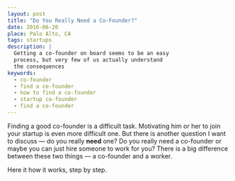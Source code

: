 ```yaml
---
layout: post
title: "Do You Really Need a Co-Founder?"
date: 2016-06-20
place: Palo Alto, CA
tags: startups
description: |
  Getting a co-founder on board seems to be an easy
  process, but very few of us actually understand
  the consequences
keywords:
  - co-founder
  - find a co-founder
  - how to find a co-founder
  - startup co-founder
  - find a co-founder
---
```


Finding a good co-founder is a difficult task. Motivating him or her
to join your startup is even more difficult one. But there is another
question I want to discuss &mdash; do you really **need** one? Do you really
need a co-founder or maybe you can just hire someone to work for you?
There is a big difference between these two things &mdash; a co-founder
and a worker.

<!--more-->

Here it how it works, step by step.


